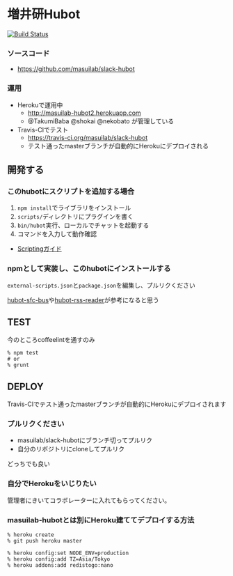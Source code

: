 # 増井研Hubot

[![Build Status](https://travis-ci.org/masuilab/slack-hubot.svg?branch=master)](https://travis-ci.org/masuilab/slack-hubot)


### ソースコード
- https://github.com/masuilab/slack-hubot

### 運用

- Herokuで運用中
  - http://masuilab-hubot2.herokuapp.com
  - @TakumiBaba @shokai @nekobato が管理している
- Travis-CIでテスト
  - https://travis-ci.org/masuilab/slack-hubot
  - テスト通ったmasterブランチが自動的にHerokuにデプロイされる


## 開発する

### このhubotにスクリプトを追加する場合

1. `npm install`でライブラリをインストール
2. `scripts/`ディレクトリにプラグインを書く
3. `bin/hubot`実行、ローカルでチャットを起動する
4. コマンドを入力して動作確認

- [Scriptingガイド](https://github.com/github/hubot/blob/master/docs/scripting.md)

### npmとして実装し、このhubotにインストールする

`external-scripts.json`と`package.json`を編集し、プルリクください

[hubot-sfc-bus](https://github.com/shokai/hubot-sfc-bus)や[hubot-rss-reader](https://github.com/shokai/hubot-rss-reader)が参考になると思う

## TEST
今のところcoffeelintを通すのみ

    % npm test
    # or
    % grunt


## DEPLOY

Travis-CIでテスト通ったmasterブランチが自動的にHerokuにデプロイされます


### プルリクください

- masuilab/slack-hubotにブランチ切ってプルリク
- 自分のリポジトリにcloneしてプルリク

どっちでも良い


### 自分でHerokuをいじりたい
管理者にきいてコラボレーターに入れてもらってください。


### masuilab-hubotとは別にHeroku建ててデプロイする方法

    % heroku create
    % git push heroku master

    % heroku config:set NODE_ENV=production
    % heroku config:add TZ=Asia/Tokyo
    % heroku addons:add redistogo:nano

